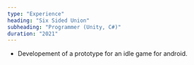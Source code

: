 ```yaml
---
type: "Experience"
heading: "Six Sided Union"
subheading: "Programmer (Unity, C#)"
duration: "2021"
---
```



+ Developement of a prototype for an idle game for android.

